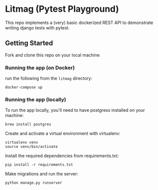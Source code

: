 # Litmag (Pytest Playground)
This repo implements a (very) basic dockerized REST API to demonstrate writing django tests with pytest.

## Getting Started
Fork and clone this repo on your local machine
### Running the app (on Docker)
run the following from the `litmag` directory:
~~~
docker-compose up
~~~
### Running the app (locally)
To run the app locally, you'll need to have postgress installed on your machine:
~~~
brew install postgres
~~~
Create and activate a virtual environment with virtualenv:
~~~
virtualenv venv
source venv/bin/activate
~~~
Install the required dependencies from requirements.txt:
~~~
pip install -r requirements.txt
~~~
Make migrations and run the server:
~~~
python manage.py runserver
~~~
